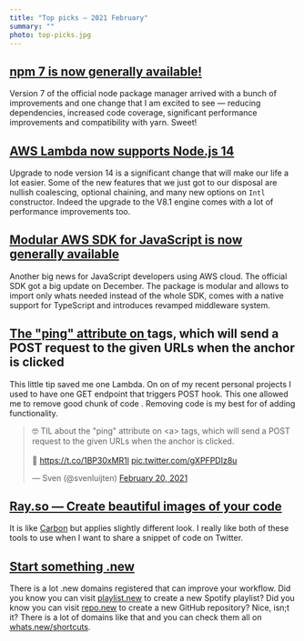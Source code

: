 ```yaml
---
title: "Top picks — 2021 February"
summary: ""
photo: top-picks.jpg
---
```


## [npm 7 is now generally available!](https://github.blog/2021-02-02-npm-7-is-now-generally-available/)

Version 7 of the official node package manager arrived with a bunch of improvements and one change that I am excited to see — reducing dependencies, increased code coverage, significant performance improvements and compatibility with yarn. Sweet!

## [AWS Lambda now supports Node.js 14](https://aws.amazon.com/about-aws/whats-new/2021/02/aws-lambda-now-supports-node-js-14/)

Upgrade to node version 14 is a significant change that will make our life a lot easier. Some of the new features that we just got to our disposal are nullish coalescing, optional chaining, and many new options on `Intl` constructor. Indeed the upgrade to the V8.1 engine comes with a lot of performance improvements too.

##  [Modular AWS SDK for JavaScript is now generally available](https://aws.amazon.com/blogs/developer/modular-aws-sdk-for-javascript-is-now-generally-available/)

Another big news for JavaScript developers using AWS cloud. The official SDK got a big update on December. The package is modular and allows to import only whats needed instead of the whole SDK, comes with a native support for TypeScript and introduces revamped middleware system. 

## [The "ping" attribute on <a> tags, which will send a POST request to the given URLs when the anchor is clicked](https://twitter.com/svenluijten/status/1363245229533507585)

This little tip saved me one Lambda. On on of my recent personal projects I used to have one GET endpoint that triggers POST hook. This one allowed me to remove good chunk of code . Removing code is my best for of adding functionality.

<blockquote class="twitter-tweet"><p lang="en" dir="ltr">🤓 TIL about the &quot;ping&quot; attribute on &lt;a&gt; tags, which will send a POST request to the given URLs when the anchor is clicked.<br><br>🔗 <a href="https://t.co/1BP30xMR1l">https://t.co/1BP30xMR1l</a> <a href="https://t.co/gXPFPDIz8u">pic.twitter.com/gXPFPDIz8u</a></p>&mdash; Sven (@svenluijten) <a href="https://twitter.com/svenluijten/status/1363245229533507585?ref_src=twsrc%5Etfw">February 20, 2021</a></blockquote> <script async src="https://platform.twitter.com/widgets.js" charset="utf-8"></script>

## [Ray.so — Create beautiful images of your code](https://ray.so)

It is like [Carbon](https://carbon.now.sh) but applies slightly different look. I really like both of these tools to use when I want to share a snippet of code on Twitter.

## [Start something .new](https://whats.new)

There is a lot .new domains registered that can improve your workflow. Did you know you can visit [playlist.new](http://playlist.new/) to create a new Spotify playlist? Did you know you can visit [repo.new](http://repo.new/) to create a new GitHub repository? Nice, isn;t it? There is a lot of domains like that and you can check them all on [whats.new/shortcuts](https://whats.new/shortcuts/).

